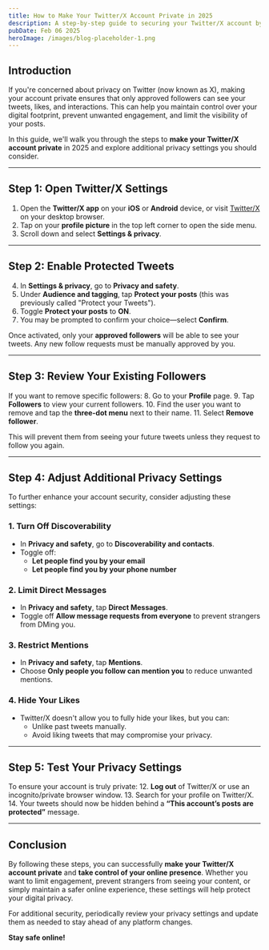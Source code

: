 ```yaml
---
title: How to Make Your Twitter/X Account Private in 2025
description: A step-by-step guide to securing your Twitter/X account by making it private and controlling who can see your tweets.
pubDate: Feb 06 2025
heroImage: /images/blog-placeholder-1.png
---
```


## Introduction

If you're concerned about privacy on Twitter (now known as X), making your account private ensures that only approved followers can see your tweets, likes, and interactions. This can help you maintain control over your digital footprint, prevent unwanted engagement, and limit the visibility of your posts.

In this guide, we'll walk you through the steps to **make your Twitter/X account private** in 2025 and explore additional privacy settings you should consider.

---

## Step 1: Open Twitter/X Settings

1. Open the **Twitter/X app** on your **iOS** or **Android** device, or visit [Twitter/X](https://twitter.com/) on your desktop browser.
2. Tap on your **profile picture** in the top left corner to open the side menu.
3. Scroll down and select **Settings & privacy**.

---

## Step 2: Enable Protected Tweets

4. In **Settings & privacy**, go to **Privacy and safety**.
5. Under **Audience and tagging**, tap **Protect your posts** (this was previously called "Protect your Tweets").
6. Toggle **Protect your posts** to **ON**.
7. You may be prompted to confirm your choice—select **Confirm**.

Once activated, only your **approved followers** will be able to see your tweets. Any new follow requests must be manually approved by you.

---

## Step 3: Review Your Existing Followers

If you want to remove specific followers:
8. Go to your **Profile** page.
9. Tap **Followers** to view your current followers.
10. Find the user you want to remove and tap the **three-dot menu** next to their name.
11. Select **Remove follower**.

This will prevent them from seeing your future tweets unless they request to follow you again.

---

## Step 4: Adjust Additional Privacy Settings

To further enhance your account security, consider adjusting these settings:

### **1. Turn Off Discoverability**
- In **Privacy and safety**, go to **Discoverability and contacts**.
- Toggle off:
  - **Let people find you by your email**
  - **Let people find you by your phone number**

### **2. Limit Direct Messages**
- In **Privacy and safety**, tap **Direct Messages**.
- Toggle off **Allow message requests from everyone** to prevent strangers from DMing you.

### **3. Restrict Mentions**
- In **Privacy and safety**, tap **Mentions**.
- Choose **Only people you follow can mention you** to reduce unwanted mentions.

### **4. Hide Your Likes**
- Twitter/X doesn't allow you to fully hide your likes, but you can:
  - Unlike past tweets manually.
  - Avoid liking tweets that may compromise your privacy.

---

## Step 5: Test Your Privacy Settings

To ensure your account is truly private:
12. **Log out** of Twitter/X or use an incognito/private browser window.
13. Search for your profile on Twitter/X.
14. Your tweets should now be hidden behind a **“This account’s posts are protected”** message.

---

## Conclusion

By following these steps, you can successfully **make your Twitter/X account private** and **take control of your online presence**. Whether you want to limit engagement, prevent strangers from seeing your content, or simply maintain a safer online experience, these settings will help protect your digital privacy.

For additional security, periodically review your privacy settings and update them as needed to stay ahead of any platform changes.

**Stay safe online!**